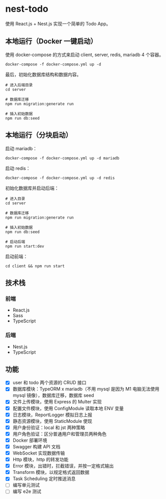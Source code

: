 # nest-todo

使用 React.js + Nest.js 实现一个简单的 Todo App。

## 本地运行（Docker 一键启动）

使用 docker-compose 的方式来启动 client, server, redis, mariadb 4 个容器。

```shell
docker-compose -f docker-compose.yml up -d
```

最后，初始化数据库结构和数据内容。

```shell
# 进入后端目录
cd server

# 数据库迁移
npm run migration:generate run

# 插入初始数据
npm run db:seed
```

## 本地运行（分块启动）

启动 mariadb：

```shell
docker-compose -f docker-compose.yml up -d mariadb
```

启动 redis：

```shell
docker-compose -f docker-compose.yml up -d redis
```

初始化数据库并启动后端：

```shell
# 进入目录
cd server 

# 数据库迁移
npm run migration:generate run

# 插入初始数据
npm run db:seed

# 启动后端
npm run start:dev
```

启动前端：

```shell
cd client && npm run start
```

## 技术栈

### 前端

* React.js
* Sass
* TypeScript

### 后端

* Nest.js
* TypeScript

## 功能

- [x] user 和 todo 两个资源的 CRUD 接口
- [x] 数据库模块：TypeORM x mariadb（不用 mysql 是因为 M1 电脑无法使用 mysql 镜像），数据库迁移，数据库 seed
- [x] 文件上传模块，使用 Express 的 Multer 实现
- [x] 配置文件模块，使用 ConfigModule 读取本地 ENV 变量
- [x] 日志模块，ReportLogger 模拟日志上报
- [x] 静态资源模块，使用 StaticModule 使现
- [x] 用户身份验证：local 和 jst 两种策略
- [x] 用户角色验证：区分普通用户和管理员两种角色
- [x] Docker 部署环境
- [x] Swagger 构建 API 文档
- [x] WebSocket 实现数据传输
- [x] Http 模块，http 的转发功能
- [x] Error 模块，出错时，拦截错误，并按一定格式输出
- [x] Transform 模块，以规定格式返回数据
- [x] Task Scheduling 定时推送消息
- [ ] 编写单元测试
- [ ] 编写 e2e 测试
